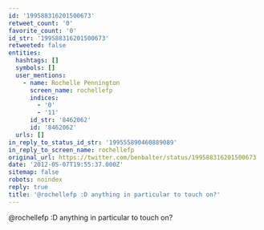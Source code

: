 ```yaml
---
id: '199588316201500673'
retweet_count: '0'
favorite_count: '0'
id_str: '199588316201500673'
retweeted: false
entities:
  hashtags: []
  symbols: []
  user_mentions:
    - name: Rochelle Pennington
      screen_name: rochellefp
      indices:
        - '0'
        - '11'
      id_str: '8462062'
      id: '8462062'
  urls: []
in_reply_to_status_id_str: '199555890460889089'
in_reply_to_screen_name: rochellefp
original_url: https://twitter.com/benbalter/status/199588316201500673
date: '2012-05-07T19:55:37.000Z'
sitemap: false
robots: noindex
reply: true
title: '@rochellefp :D anything in particular to touch on?'
---
```


@rochellefp :D anything in particular to touch on?